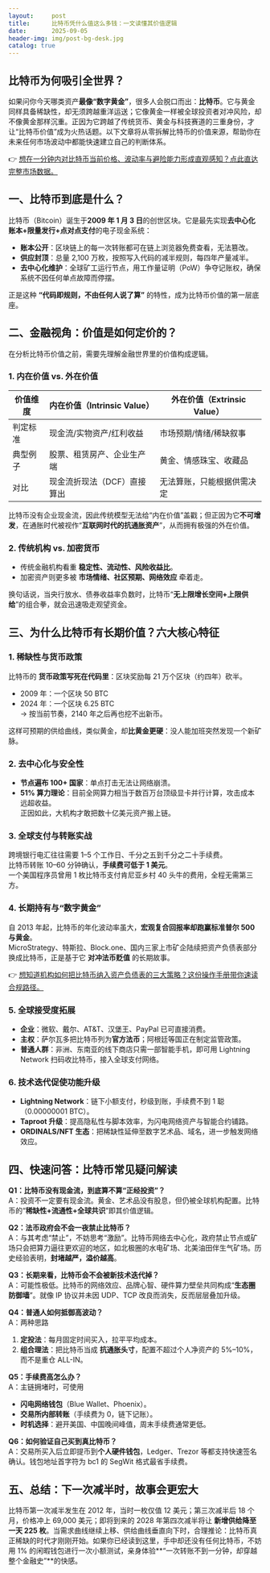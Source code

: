 ```yaml
---
layout:     post
title:      比特币凭什么值这么多钱：一文读懂其价值逻辑
date:       2025-09-05
header-img: img/post-bg-desk.jpg
catalog: true
---
```


## 比特币为何吸引全世界？

如果问你今天哪类资产**最像“数字黄金”**，很多人会脱口而出：**比特币**。它与黄金同样具备稀缺性，却无须跨越重洋运送；它像黄金一样被全球投资者对冲风险，却不像黄金那样沉重。正因为它跨越了传统货币、黄金与科技赛道的三重身份，才让“比特币价值”成为火热话题。以下文章将从零拆解比特币的价值来源，帮助你在未来任何市场波动中都能快速建立自己的判断体系。

👉 [想在一分钟内对比特币当前价格、波动率与避险能力形成直观感知？点此直达完整市场数据。](https://okxdog.com/)

## 一、比特币到底是什么？

比特币（Bitcoin）诞生于**2009 年 1 月 3 日**的创世区块。它是最先实现**去中心化账本+限量发行+点对点支付**的电子现金系统：

- **账本公开**：区块链上的每一次转账都可在链上浏览器免费查看，无法篡改。  
- **供应封顶**：总量 2,100 万枚，按照写入代码的减半规则，每四年产量减半。  
- **去中心化维护**：全球矿工运行节点，用工作量证明（PoW）争夺记账权，确保系统不因任何单点故障而停摆。

正是这种 **“代码即规则，不由任何人说了算”** 的特性，成为比特币价值的第一层底座。

## 二、金融视角：价值是如何定价的？

在分析比特币价值之前，需要先理解金融世界里的价值构成逻辑。

### 1. 内在价值 vs. 外在价值

| 价值维度 | 内在价值（Intrinsic Value） | 外在价值（Extrinsic Value） |
| -------- | --------------------------- | ---------------------------- |
| 判定标准 | 现金流/实物资产/红利收益    | 市场预期/情绪/稀缺叙事       |
| 典型例子 | 股票、租赁房产、企业生产端 | 黄金、情感珠宝、收藏品       |
| 对比     | 现金流折现法（DCF）直接算出 | 无法算账，只能根据供需决定   |

比特币没有企业现金流，因此传统模型无法给“内在价值”盖戳；但正因为它**不可增发**，在通胀时代被视作“**互联网时代的抗通胀资产**”，从而拥有极强的外在价值。

### 2. 传统机构 vs. 加密货币

- 传统金融机构看重 **稳定性、流动性、风险收益比**。  
- 加密资产则更多被 **市场情绪、社区预期、网络效应** 牵着走。

换句话说，当央行放水、债券收益率负数时，比特币“**无上限增长空间+上限供给**”的组合拳，就会迅速吸走观望资金。

## 三、为什么比特币有长期价值？六大核心特征

### 1. 稀缺性与货币政策

比特币的 **货币政策写死在代码里**：区块奖励每 21 万个区块（约四年）砍半。  
- 2009 年：一个区块 50 BTC  
- 2024 年：一个区块 6.25 BTC  
→ 按当前节奏，2140 年之后再也挖不出新币。  

这样可预期的供给曲线，类似黄金，却**比黄金更硬**：没人能加班突然发现一个新矿脉。

### 2. 去中心化与安全性

- **节点遍布 100+ 国家**：单点打击无法让网络崩溃。  
- **51% 算力理论**：目前全网算力相当于数百万台顶级显卡并行计算，攻击成本远超收益。  
正因如此，大机构才敢把数十亿美元资产搬上链。

### 3. 全球支付与转账实战

跨境银行电汇往往需要 1–5 个工作日、千分之五到千分之二十手续费。  
比特币转账 10–60 分钟确认，**手续费可低于 1 美元**。  
一个美国程序员曾用 1 枚比特币支付肯尼亚乡村 40 头牛的费用，全程无需第三方。

### 4. 长期持有与“数字黄金”

自 2013 年起，比特币的年化波动率虽大，**宏观复合回报率却跑赢标准普尔 500 与黄金**。  
MicroStrategy、特斯拉、Block.one、国内三家上市矿企陆续把资产负债表部分换成比特币，正是基于它 **对冲法币贬值** 的长期故事。

👉 [想知道机构如何把比特币纳入资产负债表的三大策略？这份操作手册带你速读合规路径。](https://okxdog.com/)

### 5. 全球接受度拓展

- **企业**：微软、戴尔、AT&T、汉堡王、PayPal 已可直接消费。  
- **主权**：萨尔瓦多把比特币列为**官方法币**；阿根廷等国正在制定监管政策。  
- **普通人群**：非洲、东南亚的线下商店只需一部智能手机，即可用 Lightning Network 扫码收比特币，接入全球支付网络。

### 6. 技术迭代促使功能升级

- **Lightning Network**：链下小额支付，秒级到账，手续费不到 1 聪（0.00000001 BTC）。  
- **Taproot 升级**：提高隐私性与脚本效率，为闪电网络资产与智能合约铺路。  
- **ORDINALS/NFT 生态**：把稀缺性延伸至数字艺术品、域名，进一步触发网络效应。

## 四、快速问答：比特币常见疑问解读

**Q1：比特币没有现金流，到底算不算“正经投资”？**  
A：投资不一定要有现金流。黄金、艺术品没有股息，但仍被全球机构配置。比特币的“**稀缺性+流通性+全球共识**”即其价值逻辑。

**Q2：法币政府会不会一夜禁止比特币？**  
A：与其考虑“禁止”，不妨思考“激励”。比特币网络去中心化，政府禁止节点或矿场只会把算力逼往更欢迎的地区，如北极圈的水电矿场、北美油田伴生气矿场。历史经验表明，**封堵越严，溢价越高**。

**Q3：长期来看，比特币会不会被新技术迭代掉？**  
A：可能性极低。比特币的网络效应、品牌心智、硬件算力壁垒共同构成“**生态圈防御墙**”。就像 IP 协议并未因 UDP、TCP 改良而消失，反而层层叠加升级。

**Q4：普通人如何抵御高波动？**  
A：两种思路  
1) **定投法**：每月固定时间买入，拉平平均成本。  
2) **组合理法**：把比特币当成 **抗通胀头寸**，配置不超过个人净资产的 5%–10%，而不是重仓 ALL-IN。

**Q5：手续费高怎么办？**  
A：主链拥堵时，可使用  
- **闪电网络钱包**（Blue Wallet、Phoenix）。  
- **交易所内部转账**（手续费为 0，链下记账）。  
- **时机选择**：避开美国、中国晚间峰值，周末手续费通常更低。

**Q6：如何验证自己买到真比特币？**  
A：交易所买入后立即提币到**个人硬件钱包**，Ledger、Trezor 等都支持快速签名确认。钱包地址首字符为 bc1 的 SegWit 格式最省手续费。

## 五、总结：下一次减半时，故事会更宏大

比特币第一次减半发生在 2012 年，当时一枚仅值 12 美元；第三次减半后 18 个月，价格冲上 69,000 美元；即将到来的 2028 年第四次减半将让 **新增供给降至一天 225 枚**。当需求曲线继续上移、供给曲线垂直向下时，合理推论：比特币真正稀缺的时代才刚刚开始。如果你已经读到这里，手中却还没有任何比特币，不妨用 1% 的闲暇钱包进行一次小额测试，亲身体验**“一次转账不到一分钟，却穿越整个金融史”**的快感。